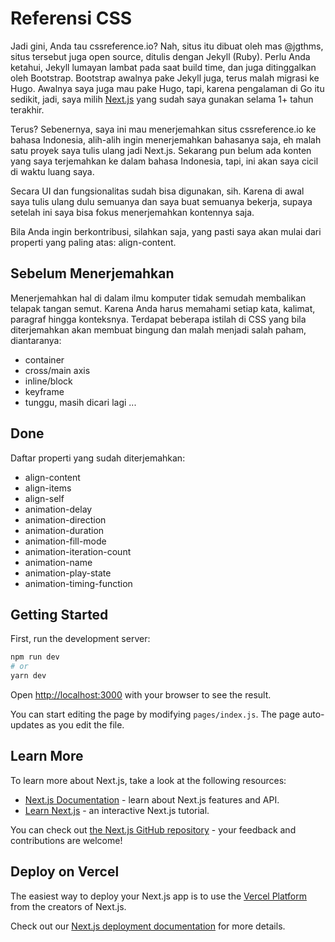 # Referensi CSS

Jadi gini, Anda tau cssreference.io? Nah, situs itu dibuat oleh mas @jgthms, situs tersebut juga open source, ditulis dengan Jekyll (Ruby). Perlu Anda ketahui, Jekyll lumayan lambat pada saat build time, dan juga ditinggalkan oleh Bootstrap. Bootstrap awalnya pake Jekyll juga, terus malah migrasi ke Hugo. Awalnya saya juga mau pake Hugo, tapi, karena pengalaman di Go itu sedikit, jadi, saya milih [Next.js](https://nextjs.org) yang sudah saya gunakan selama 1+ tahun terakhir.

Terus? Sebenernya, saya ini mau menerjemahkan situs cssreference.io ke bahasa Indonesia, alih-alih ingin menerjemahkan bahasanya saja, eh malah satu proyek saya tulis ulang jadi Next.js. Sekarang pun belum ada konten yang saya terjemahkan ke dalam bahasa Indonesia, tapi, ini akan saya cicil di waktu luang saya. 

Secara UI dan fungsionalitas sudah bisa digunakan, sih. Karena di awal saya tulis ulang dulu semuanya dan saya buat semuanya bekerja, supaya setelah ini saya bisa fokus menerjemahkan kontennya saja.

Bila Anda ingin berkontribusi, silahkan saja, yang pasti saya akan mulai dari properti yang paling atas: align-content.

## Sebelum Menerjemahkan
Menerjemahkan hal di dalam ilmu komputer tidak semudah membalikan telapak tangan semut. Karena Anda harus memahami setiap kata, kalimat, paragraf hingga konteksnya. Terdapat beberapa istilah di CSS yang bila diterjemahkan akan membuat bingung dan malah menjadi salah paham, diantaranya:
- container
- cross/main axis
- inline/block
- keyframe
- tunggu, masih dicari lagi ...

## Done
Daftar properti yang sudah diterjemahkan:
- align-content
- align-items
- align-self
- animation-delay
- animation-direction
- animation-duration
- animation-fill-mode
- animation-iteration-count
- animation-name
- animation-play-state
- animation-timing-function

## Getting Started

First, run the development server:

```bash
npm run dev
# or
yarn dev
```

Open [http://localhost:3000](http://localhost:3000) with your browser to see the result.

You can start editing the page by modifying `pages/index.js`. The page auto-updates as you edit the file.

## Learn More

To learn more about Next.js, take a look at the following resources:

- [Next.js Documentation](https://nextjs.org/docs) - learn about Next.js features and API.
- [Learn Next.js](https://nextjs.org/learn) - an interactive Next.js tutorial.

You can check out [the Next.js GitHub repository](https://github.com/vercel/next.js/) - your feedback and contributions are welcome!

## Deploy on Vercel

The easiest way to deploy your Next.js app is to use the [Vercel Platform](https://vercel.com/import?utm_medium=default-template&filter=next.js&utm_source=create-next-app&utm_campaign=create-next-app-readme) from the creators of Next.js.

Check out our [Next.js deployment documentation](https://nextjs.org/docs/deployment) for more details.
